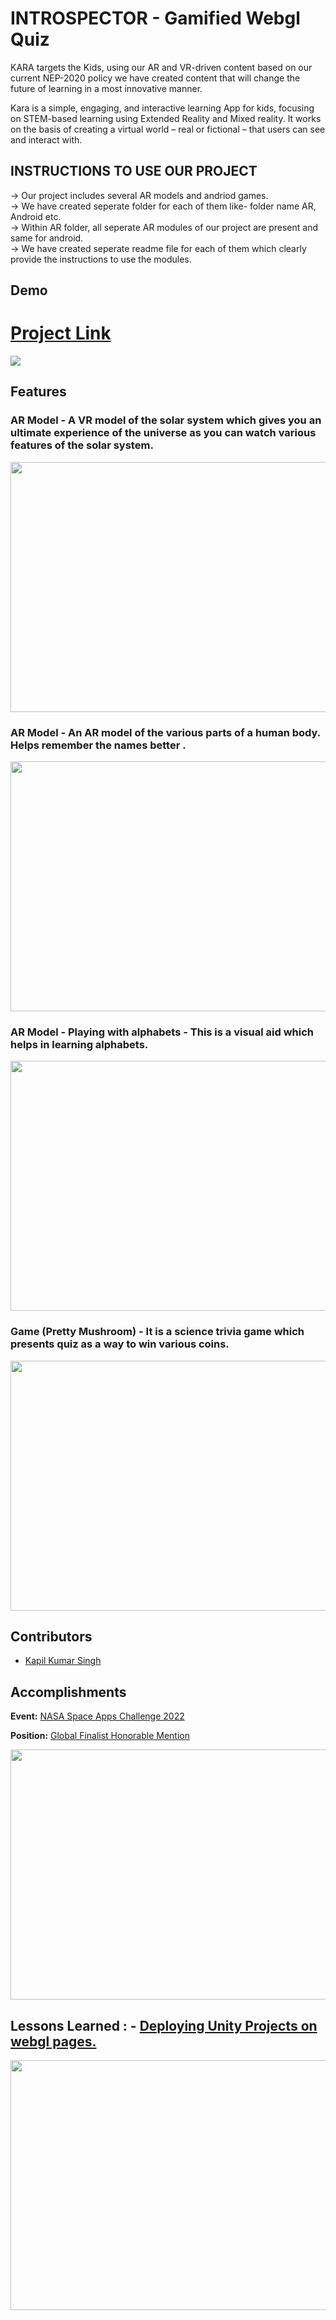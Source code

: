 <!-- which  -->
# INTROSPECTOR - Gamified Webgl Quiz
 

KARA targets the Kids, using our AR and VR-driven content based on our current NEP-2020 policy we have created content that will change the future of learning in a most innovative manner.

Kara is a simple, engaging, and interactive learning App for kids, focusing on STEM-based learning using Extended Reality and Mixed reality. It works on the basis of creating a virtual world – real or fictional – that users can see and interact with.
## INSTRUCTIONS TO USE OUR PROJECT
-> Our project includes several AR models and andriod games.</br>
-> We have created seperate folder for each of them like- folder name AR, Android etc.</br>
-> Within AR folder, all seperate AR modules of our project are present and same for android.</br>
-> We have created seperate readme file for each of them which clearly provide the instructions to use the modules.</br>
## Demo
# [Project Link](https://thunderous-sherbet-80b45f.netlify.app/)
![](7.jpg)

## Features
### AR Model - A VR model of the solar system which gives you an ultimate experience of the universe as you can watch various features of the solar system.

<img src ="2.jpg" width ="700" height = "400">

### AR Model - An AR model of the various parts of a human body. Helps remember the names better .

<img src="3.jpg" width="700" height="400">

### AR Model - Playing with alphabets - This is a visual aid which helps in learning alphabets.

<img src = "4.jpg" width = "700" height = "400">

### Game (Pretty Mushroom) - It is a science trivia game which presents quiz as a way to win various coins.

<img src = "11.jpg" width = "700" height = "400">

## Contributors

- [Kapil Kumar Singh](https://github.com/kapilsingh2003)


## Accomplishments


**Event:**  [NASA Space Apps Challenge 2022](https://www.spaceappschallenge.org/)

**Position:**  [Global Finalist Honorable Mention](https://2022.spaceappschallenge.org/awards/honorable-mentions/)

<img src = "Awards.png" width = "700" height = "400">

## Lessons Learned :  - [Deploying Unity Projects on webgl pages.](https://youtu.be/q8R3IkbaDso/)

<img src = "learn.jpg" width = "700" height = "400">

